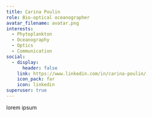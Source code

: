 ```yaml
---
title: Carina Poulin
role: Bio-optical oceanographer
avatar_filename: avatar.png
interests:
  - Phytoplankton
  - Oceanography
  - Optics
  - Communication
social:
  - display:
      header: false
    link: https://www.linkedin.com/in/carina-poulin/
    icon_pack: far
    icon: linkedin
superuser: true
---
```

lorem ipsum